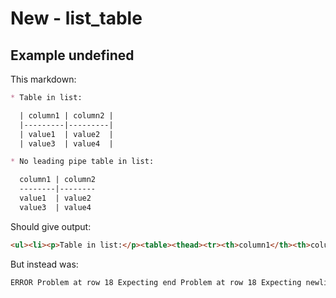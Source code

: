 # New - list_table

## Example undefined

This markdown:

```markdown
* Table in list:

  | column1 | column2 |
  |---------|---------|
  | value1  | value2  |
  | value3  | value4  |

* No leading pipe table in list:

  column1 | column2
  --------|--------
  value1  | value2
  value3  | value4

```

Should give output:

```html
<ul><li><p>Table in list:</p><table><thead><tr><th>column1</th><th>column2</th></tr></thead><tbody><tr><td>value1</td><td>value2</td></tr><tr><td>value3</td><td>value4</td></tr></tbody></table></li><li><p>No leading pipe table in list:</p><table><thead><tr><th>column1</th><th>column2</th></tr></thead><tbody><tr><td>value1</td><td>value2</td></tr><tr><td>value3</td><td>value4</td></tr></tbody></table></li></ul>
```

But instead was:

```html
ERROR Problem at row 18 Expecting end Problem at row 18 Expecting newline
```
